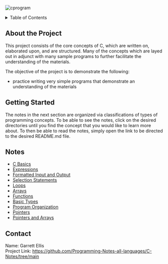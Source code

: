 ![cprogram](https://github.com/user-attachments/assets/c6bf238b-78a6-4a42-a64e-ea1870b1a131)

<details>
<summary>Table of Contents</summary>
<ol>
  <li>
    <a href='#about-the-project'>About the Project</a>
  </li>
  <li>
    <a href='#getting-started'>Getting Started</a>
  </li> 
  <li>
    <a href='#notes'>Notes</a>
  </li>   
  <li>
    <a href='#about-the-project'>About the Project</a>
  </li>         
</ol>
</details>

## About the Project
This project consists of the core concepts of C, which are written on, elaborated upon, and are structured.  Many of the concepts which are layed out in adjunct with many sample programs to further facilitate the understanding of the materials.

The objective of the project is to demonstrate the following:
* practice writing very simple programs that demonstrate an understanding of the materials

## Getting Started
The notes in the next section are organized via classifications of types of programming concepts.  To be able to see the notes, click on the desired directories until you find the concept that you would like to learn more about.  To then be able to read the notes, simply open the link to be directed to the desired README.md file.

## Notes
* [C Basics](https://github.com/Programming-Notes-all-languages/C-Notes/tree/main/C%20Basics)
* [Expressions](https://github.com/Programming-Notes-all-languages/C-Notes/tree/main/Expressions)
* [Formatted Input and Output](https://github.com/Programming-Notes-all-languages/C-Notes/tree/main/Formatted%20Input%20and%20Output)
* [Selection Statements](https://github.com/Programming-Notes-all-languages/C-Notes/tree/main/Selection%20Statements)
* [Loops](https://github.com/Programming-Notes-all-languages/C-Notes/tree/main/Loops)
* [Arrays](https://github.com/Programming-Notes-all-languages/C-Notes/tree/main/Arrays)
* [Functions](https://github.com/Programming-Notes-all-languages/C-Notes/tree/main/Functions)
* [Basic Types](https://github.com/Programming-Notes-all-languages/C-Notes/tree/main/Basic%20Type(s))
* [Program Organization](https://github.com/Programming-Notes-all-languages/C-Notes/tree/main/Program%20Organization)
* [Pointers](https://github.com/Programming-Notes-all-languages/C-Notes/tree/main/Pointers)
* [Pointers and Arrays](https://github.com/Programming-Notes-all-languages/C-Notes/tree/main/Pointers%20and%20Arrays)

## Contact
Name: Garrett Ellis
<br />
Project Link: https://github.com/Programming-Notes-all-languages/C-Notes/tree/main
